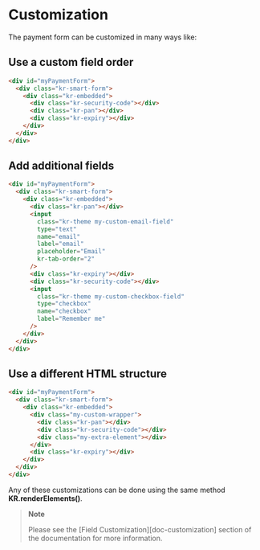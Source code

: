 # Customization

The payment form can be customized in many ways like:

## Use a custom field order

```html
<div id="myPaymentForm">
  <div class="kr-smart-form">
    <div class="kr-embedded">
      <div class="kr-security-code"></div>
      <div class="kr-pan"></div>
      <div class="kr-expiry"></div>
    </div>
  </div>
</div>
```

## Add additional fields

```html
<div id="myPaymentForm">
  <div class="kr-smart-form">
    <div class="kr-embedded">
      <div class="kr-pan"></div>
      <input
        class="kr-theme my-custom-email-field"
        type="text"
        name="email"
        label="email"
        placeholder="Email"
        kr-tab-order="2"
      />
      <div class="kr-expiry"></div>
      <div class="kr-security-code"></div>
      <input
        class="kr-theme my-custom-checkbox-field"
        type="checkbox"
        name="checkbox"
        label="Remember me"
      />
    </div>
  </div>
</div>
```

## Use a different HTML structure

```html
<div id="myPaymentForm">
  <div class="kr-smart-form">
    <div class="kr-embedded">
      <div class="my-custom-wrapper">
        <div class="kr-pan"></div>
        <div class="kr-security-code"></div>
        <div class="my-extra-element"></div>
      </div>
      <div class="kr-expiry"></div>
    </div>
  </div>
</div>
```

Any of these customizations can be done using the same method **KR.renderElements()**.

> **Note**
>
> Please see the [Field Customization][doc-customization] section of the documentation for more
> information.
